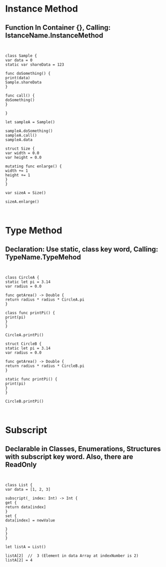 
# Instance Method 


## Function In Container {}, Calling: IstanceName.InstanceMethod


<pre><code>

class Sample {
var data = 0
static var shareData = 123

func doSomething() {
print(data)
Sample.shareData
}

func call() {
doSomething()
}

}

let sampleA = Sample()

sampleA.doSomething()
sampleA.call()
sampleA.data

struct Size {
var width = 0.0
var height = 0.0

mutating func enlarge() {
width += 1
height += 1
}
}

var sizeA = Size()

sizeA.enlarge()


</code></pre>


# Type Method

## Declaration: Use static, class key word, Calling: TypeName.TypeMehod 

<pre><code>

class CircleA {
static let pi = 3.14
var radius = 0.0

func getArea() -> Double {
return radius * radius * CircleA.pi
}

class func printPi() {
print(pi)
}
}

CircleA.printPi()

struct CircleB {
static let pi = 3.14
var radius = 0.0

func getArea() -> Double {
return radius * radius * CircleB.pi
}

static func printPi() {
print(pi)
}
}

CircleB.printPi()


</code></pre>

# Subscript

## Declarable in Classes, Enumerations, Structures with subscript key word. Also, there are ReadOnly

<pre><code>

class List {
var data = [1, 2, 3]

subscript(_ index: Int) -> Int {
get {
return data[index]
}
set {
data[index] = newValue

}
}
}

let listA = List()

listA[2]  //  3 (Element in data Array at indexNumber is 2)
listA[2] = 4


</code></pre>
